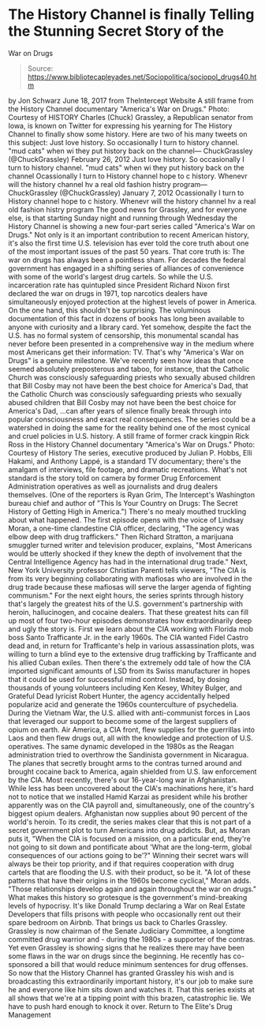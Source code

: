 # The History Channel is finally Telling the Stunning Secret Story of the 
War on Drugs

> Source: https://www.bibliotecapleyades.net/Sociopolitica/sociopol_drugs40.htm

by Jon Schwarz June 18, 2017
from TheIntercept Website
A still frame from the History Channel documentary
"America's War on Drugs." Photo: Courtesy of HISTORY
Charles (Chuck) Grassley, a Republican senator from Iowa, is known on Twitter for expressing his yearning for The History Channel to finally show some history.
Here are two of his many tweets on this subject:
Just love history. So occasionally I turn to history channel. "mud cats" when wi they put history back on the channel— ChuckGrassley (@ChuckGrassley) February 26, 2012
Just love history. So occasionally I turn to history channel. "mud cats" when wi they put history back on the channel
Ocassionally I turn to History channel hope to c history. Whenevr will the history channel hv a real old fashion histry program— ChuckGrassley (@ChuckGrassley) January 7, 2012
Ocassionally I turn to History channel hope to c history. Whenevr will the history channel hv a real old fashion histry program
The good news for Grassley, and for everyone else, is that starting Sunday night and running through Wednesday the History Channel is showing a new four-part series called "America's War on Drugs."
Not only is it an important contribution to recent American history, it's also the first time U.S. television has ever told the core truth about one of the most important issues of the past 50 years. That core truth is:
The war on drugs has always been a pointless sham.
For decades the federal government has engaged in a shifting series of alliances of convenience with some of the world's largest drug cartels.
So while the U.S. incarceration rate has quintupled since President Richard Nixon first declared the war on drugs in 1971, top narcotics dealers have simultaneously enjoyed protection at the highest levels of power in America. On the one hand, this shouldn't be surprising. The voluminous documentation of this fact in dozens of books has long been available to anyone with curiosity and a library card. Yet somehow, despite the fact the U.S. has no formal system of censorship, this monumental scandal has never before been presented in a comprehensive way in the medium where most Americans get their information: TV. That's why "America's War on Drugs" is a genuine milestone.
We've recently seen how ideas that once seemed absolutely preposterous and taboo, for instance,
that the Catholic Church was consciously safeguarding priests who sexually abused children that Bill Cosby may not have been the best choice for America's Dad,
that the Catholic Church was consciously safeguarding priests who sexually abused children
that Bill Cosby may not have been the best choice for America's Dad,
...can after years of silence finally break through into popular consciousness and exact real consequences.
The series could be a watershed in doing the same for the reality behind one of the most cynical and cruel policies in U.S. history.
A still frame of former crack kingpin Rick Ross
in the History Channel documentary
"America's War on Drugs." Photo: Courtesy of History
The series, executive produced by Julian P. Hobbs, Elli Hakami, and Anthony Lappé, is a standard TV documentary; there's the amalgam of interviews, file footage, and dramatic recreations.
What's not standard is the story told on camera by former Drug Enforcement Administration operatives as well as journalists and drug dealers themselves.
(One of the reporters is Ryan Grim, The Intercept's Washington bureau chief and author of "This Is Your Country on Drugs: The Secret History of Getting High in America.") There's no mealy mouthed truckling about what happened.
The first episode opens with the voice of Lindsay Moran, a one-time clandestine CIA officer, declaring,
"The agency was elbow deep with drug traffickers."
Then Richard Stratton, a marijuana smuggler turned writer and television producer, explains,
"Most Americans would be utterly shocked if they knew the depth of involvement that the Central Intelligence Agency has had in the international drug trade."
Next, New York University professor Christian Parenti tells viewers,
"The CIA is from its very beginning collaborating with mafiosas who are involved in the drug trade because these mafiosas will serve the larger agenda of fighting communism."
For the next eight hours, the series sprints through history that's largely the greatest hits of the U.S. government's partnership with heroin, hallucinogen, and cocaine dealers.
That these greatest hits can fill up most of four two-hour episodes demonstrates how extraordinarily deep and ugly the story is. First we learn about the CIA working with Florida mob boss Santo Trafficante Jr. in the early 1960s. The CIA wanted Fidel Castro dead and, in return for Trafficante's help in various assassination plots, was willing to turn a blind eye to the extensive drug trafficking by Trafficante and his allied Cuban exiles. Then there's the extremely odd tale of how the CIA imported significant amounts of LSD from its Swiss manufacturer in hopes that it could be used for successful mind control.
Instead, by dosing thousands of young volunteers including Ken Kesey, Whitey Bulger, and Grateful Dead lyricist Robert Hunter, the agency accidentally helped popularize acid and generate the 1960s counterculture of psychedelia. During the Vietnam War, the U.S. allied with anti-communist forces in Laos that leveraged our support to become some of the largest suppliers of opium on earth.
Air America, a CIA front, flew supplies for the guerrillas into Laos and then flew drugs out, all with the knowledge and protection of U.S. operatives. The same dynamic developed in the 1980s as the Reagan administration tried to overthrow the Sandinista government in Nicaragua. The planes that secretly brought arms to the contras turned around and brought cocaine back to America, again shielded from U.S. law enforcement by the CIA. Most recently, there's our 16-year-long war in Afghanistan.
While less has been uncovered about the CIA's machinations here, it's hard not to notice that we installed Hamid Karzai as president while his brother apparently was on the CIA payroll and, simultaneously, one of the country's biggest opium dealers.
Afghanistan now supplies about 90 percent of the world's heroin. To its credit, the series makes clear that this is not part of a secret government plot to turn Americans into drug addicts.
But, as Moran puts it,
"When the CIA is focused on a mission, on a particular end, they're not going to sit down and pontificate about 'What are the long-term, global consequences of our actions going to be'?"
Winning their secret wars will always be their top priority, and if that requires cooperation with drug cartels that are flooding the U.S. with their product, so be it.
"A lot of these patterns that have their origins in the 1960s become cyclical," Moran adds. "Those relationships develop again and again throughout the war on drugs."
What makes this history so grotesque is the government's mind-breaking levels of hypocrisy.
It's like Donald Trump declaring a War on Real Estate Developers that fills prisons with people who occasionally rent out their spare bedroom on Airbnb. That brings us back to Charles Grassley.
Grassley is now chairman of the Senate Judiciary Committee, a longtime committed drug warrior and - during the 1980s - a supporter of the contras. Yet even Grassley is showing signs that he realizes there may have been some flaws in the war on drugs since the beginning. He recently has co-sponsored a bill that would reduce minimum sentences for drug offenses. So now that the History Channel has granted Grassley his wish and is broadcasting this extraordinarily important history, it's our job to make sure he and everyone like him sits down and watches it.
That this series exists at all shows that we're at a tipping point with this brazen, catastrophic lie.
We have to push hard enough to knock it over.
Return to The Elite's Drug Management

